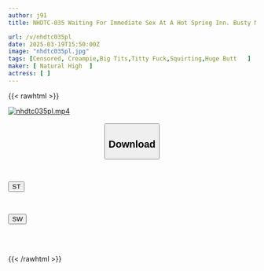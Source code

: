 ```yaml
---
author: j91
title: NHDTC-035 Waiting For Immediate Sex At A Hot Spring Inn. Busty Masochist Girl Who Wants To Be Born Violently. Creampie Multiple Times In Her Thick Pussy That Squirts.

url: /v/nhdtc035pl
date: 2025-03-19T15:50:00Z
image: "nhdtc035pl.jpg"
tags: [Censored, Creampie,Big Tits,Titty Fuck,Squirting,Huge Butt	]
maker: [ Natural High  ]
actress: [ ]
---
```



{{< rawhtml >}}

<div class="video" data-videoid="V7q1B8ew4lHK6PD">
    <a href="javascript:;">
        <img src="/v/nhdtc035pl/nhdtc035pl.jpg" width="WIDTH" height="HEIGHT" alt="nhdtc035pl.mp4" loading="lazy">
    </a>
</div>

<script type="text/javascript" src="https://j91.asia/asset/on-demand-st.js"></script>

<br>
  <link rel="stylesheet" href="https://j91.asia/asset/bs5.css">
  
  <center>
  <button class="btn btn-primary" type="button" data-bs-toggle="collapse" data-bs-target=".multi-collapse" aria-expanded="false" aria-controls="multiCollapseExample1 multiCollapseExample2"><h2>Download</h2></button></center>
</p>
<div class="row">
  <div class="col">
    <div class="collapse multi-collapse" id="multiCollapseExample1">
      <div class="card card-body">
	      	      <br>
<div class="buttons">  
<p><a href="/v/nhdtc035pl/st.html" target="_blank"><button class="btn-hover color-3"><i class="fa fa-download"></i> ST</button></a></p></div>
    </div>
  </div>
</div>
  <div class="col">
    <div class="collapse multi-collapse" id="multiCollapseExample2">
      <div class="card card-body">
	      <br>
<div class="buttons">
<p><a href="/v/nhdtc035pl/sw.html" target="_blank"><button class="btn-hover color-2"><i class="fa fa-download"></i> SW</button></a></p></div>
<br><br>
      </div>
    </div>
  </div>
</div>

{{< /rawhtml >}}